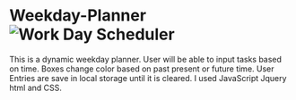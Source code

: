# Weekday-Planner![Work Day Scheduler](https://user-images.githubusercontent.com/31134135/135377200-23826a2e-b869-471f-8bb7-4e344346b88f.png)
This is a dynamic weekday planner. User will be able to input tasks based on time. Boxes change color based on past present or future time. 
User Entries are save in local storage until it is cleared. I used  JavaScript Jquery html and CSS.
